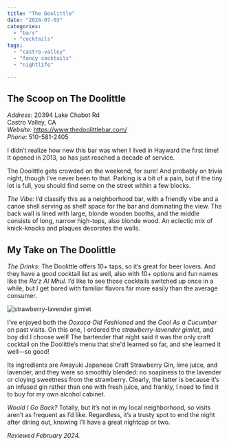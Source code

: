 ```yaml
---
title: "The Doolittle"
date: "2024-07-03"
categories:
  - "bars"
  - "cocktails"
tags:
  - "castro-valley"
  - "fancy cocktails"
  - "nightlife"

---
```


## The Scoop on The Doolittle

*Address:* 20394 Lake Chabot Rd\
Castro Valley, CA\
*Website:* <https://www.thedoolittlebar.com/>\
*Phone*: 510-581-2405

I didn’t realize how new this bar was when I lived in Hayward the first time! It opened in 2013, so has just reached a decade of service. 

The Doolittle gets crowded on the weekend, for sure! And probably on trivia night, though I’ve never been to that. Parking is a bit of a pain, but if the tiny lot is full, you should find some on the street within a few blocks.

*The Vibe:* I’d classify this as a neighborhood bar, with a friendly vibe and a canoe shell serving as shelf space for the bar and dominating the view. The back wall is lined with large, blonde wooden booths, and the middle consists of long, narrow high-tops, also blonde wood. An eclectic mix of knick-knacks and plaques decorates the walls.

## My Take on The Doolittle

*The Drinks:* The Doolittle offers 10+ taps, so it’s great for beer lovers. And they have a good cocktail list as well, also with 10+ options and fun names like the _Ra’z Al Mhul_. I’d like to see those cocktails switched up once in a while, but I get bored with familiar flavors far more easily than the average consumer.

![strawberry-lavender gimlet](http://s3.amazonaws.com/thegourmez-wpmedia/2024/07/strawberry-lavender-gimlet.jpg)

I’ve enjoyed both the _Oaxaca Old Fashioned_ and the _Cool As a Cucumber_ on past visits. On this one, I ordered the _strawberry-lavender gimlet_, and boy did I choose well! The bartender that night said it was the only craft cocktail on the Doolittle’s menu that she'd learned so far, and she learned it well—so good!

Its ingredients are Awayuki Japanese Craft Strawberry Gin, lime juice, and lavender, and they were so smoothly blended: no soapiness to the lavender or cloying sweetness from the strawberry. Clearly, the latter is because it’s an infused gin rather than one with fresh juice, and frankly, I need to find it to buy for my own alcohol cabinet.

*Would I Go Back?* Totally, but it’s not in my local neighborhood, so visits aren’t as frequent as I’d like. Regardless, it’s a trusty spot to end the night after dining out, knowing I’ll have a great nightcap or two.

*Reviewed February 2024.*
